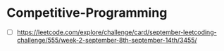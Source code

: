# Competitive-Programming
- [ ] https://leetcode.com/explore/challenge/card/september-leetcoding-challenge/555/week-2-september-8th-september-14th/3455/
